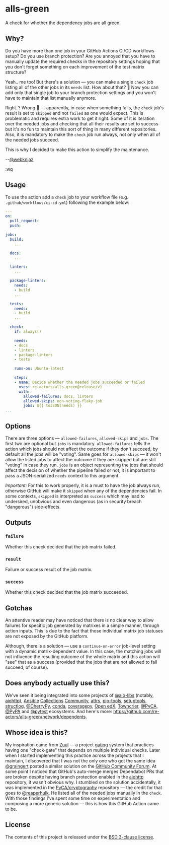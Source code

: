 # alls-green

A check for whether the dependency jobs are all green.

## Why?

Do you have more than one job in your GitHub Actions CI/CD workflows
setup? Do you use branch protection? Are you annoyed that you have to
manually update the required checks in the repository settings hoping
that you don't forget something on each improvement of the test matrix
structure?

Yeah.. me too! But there's a solution — you can make a single `check`
job listing all of the other jobs in its `needs` list. How about that?
🤯 Now you can add only that single job to your branch protection
settings and you won't have to maintain that list manually anymore.

Right..? Wrong 🙁 — apparently, in case when something fails, the
`check` job's result is set to `skipped` and not `failed` as one would
expect. This is problematic and requires extra work to get it right.
Some of it is iteration over the needed jobs and checking that all their
results are set to success but it's no fun to maintain this sort of
thing in many different repositories. Also, it is mandatory to make the
`check` job run always, not only when all of the needed jobs succeed.

This is why I decided to make this action to simplify the maintenance.

--[@webknjaz]

:wq


## Usage

To use the action add a `check` job to your workflow file (e.g.
`.github/workflows/ci-cd.yml`) following the example below:


```yml
---
on:
  pull_request:
  push:

jobs:
  build:
    ...

  docs:
    ...

  linters:
    ...

  package-linters:
    needs:
    - build
    ...

  tests:
    needs:
    - build
    ...

  check:
    if: always()

    needs:
    - docs
    - linters
    - package-linters
    - tests

    runs-on: Ubuntu-latest

    steps:
    - name: Decide whether the needed jobs succeeded or failed
      uses: re-actors/alls-green@release/v1
      with:
        allowed-failures: docs, linters
        allowed-skips: non-voting-flaky-job
        jobs: ${{ toJSON(needs) }}
...
```


## Options

There are three options — `allowed-failures`, `allowed-skips` and
`jobs`. The first two are optional but `jobs` is mandatory.
`allowed-failures` tells the action which jobs should not affect the
outcome if they don't succeed, by default all the jobs will
be "voting". Same goes for `allowed-skips` — it won't allow the listed
jobs to affect the outcome if they are skipped but are still "voting" in
case they run. `jobs` is an object representing the jobs that should
affect the decision of whether the pipeline failed or not, it is
important to pass a JSON-serialized `needs` context to this argument.

*Important:* For this to work properly, it is a must to have the job
always run, otherwise GitHub will make it `skipped` when any of the
dependencies fail. In some contexts, `skipped` is interpreted as
`success` which may lead to undersired, unobvious and even dangerous (as
in security breach "dangerous") side-effects.


## Outputs


### ``failure``

Whether this check decided that the job matrix failed.


### ``result``

Failure or success result of the job matrix.


### ``success``

Whether this check decided that the job matrix succeeded.


## Gotchas

An attentive reader may have noticed that there is no clear way to
allow failures for specific job generated by matrixes in a simple
manner, through action inputs. This is due to the fact that those
individual matrix job statuses are not exposed by the GitHub platform.

Although, there is a solution — use a `continue-on-error`
job-level setting with a dynamic matrix-dependent value. In this case,
the matching jobs will not influence the resulting outcome of the
whole matrix and this action will "see" that as a success (provided
that the jobs that are not allowed to fail succeed, of course).


## Does anybody actually use this?

We've seen it being integrated into some projects of [@aio-libs]
(notably, [aiohttp]), [Ansible] [Collections][Ansible Collections]
[Community][Ansible Community], [attrs], [pip-tools], [setuptools],
[structlog], [@CherryPy], [conda], [coveragepy], [Open edX],
[Towncrier], [@PyCA], [@PyPA] and [@pytest] ecosystems. And here's more:
https://github.com/re-actors/alls-green/network/dependents.


## Whose idea is this?

My inspiration came from [Zuul] — a project [gating] system that
practices having one "check-gate" that depends on multiple individual
checks. Later when I started implementing this practice across the
projects that I maintain, I discovered that I was not the only one who
got the same idea [@graingert] posted a similar solution on the [GitHub
Community Forum][forum:check]. At some point I noticed that GitHub's
auto-merge merges Dependabot PRs that are broken despite having branch
protection enabled in the [aiohttp] repository, it wasn't obvious why.
I stumbled on the solution accidentally, it was implemented in the
[PyCA/cryptography] repository — the credit for that goes to
[@reaperhulk]. He listed all of the needed jobs manually in the `check`.
With those findings I've spent some time on experimentation and
composing a more generic solution — this is how this GitHub Action came
to be.


## License

The contents of this project is released under the
[BSD 3-clause license].


[aiohttp]: https://github.com/aio-libs/aiohttp
[Ansible]: https://github.com/ansible
[Ansible Collections]: https://github.com/ansible-collections
[Ansible Community]: https://github.com/ansible-community
[attrs]: https://github.com/python-attrs/attrs
[BSD 3-clause license]: LICENSE.md
[conda]: https://github.com/conda/conda
[coveragepy]: https://github.com/nedbat/coveragepy
[forum:check]:
https://github.com/orgs/community/discussions/26733#discussioncomment-3253151
[gating]: https://gating.dev
[Open edX]: https://github.com/openedx/edx-platform
[pip-tools]: https://github.com/jazzband/pip-tools
[PyCA/cryptography]: https://github.com/PyCA/cryptography
[setuptools]: https://github.com/PyPA/setuptools
[structlog]: https://github.com/hynek/structlog
[Towncrier]: https://github.com/twisted/towncrier
[Zuul]: https://zuul-ci.org
[@aio-libs]: https://github.com/aio-libs
[@CherryPy]: https://github.com/cherrypy
[@graingert]: https://github.com/sponsors/graingert
[@PyCA]: https://github.com/PyCA
[@PyPA]: https://github.com/PyPA
[@pytest]: https://github.com/pytest-dev
[@reaperhulk]: https://github.com/sponsors/reaperhulk
[@webknjaz]: https://github.com/sponsors/webknjaz
